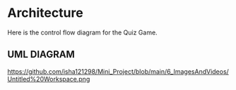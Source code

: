 # Architecture
Here is the control flow diagram for the Quiz Game.
## UML DIAGRAM
https://github.com/isha121298/Mini_Project/blob/main/6_ImagesAndVideos/Untitled%20Workspace.png
